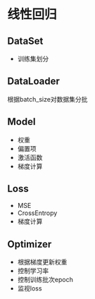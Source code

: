 # 线性回归
## DataSet
* 训练集划分
## DataLoader
根据batch_size对数据集分批
## Model
* 权重
* 偏置项
* 激活函数
* 梯度计算
## Loss
* MSE
* CrossEntropy
* 梯度计算
## Optimizer
* 根据梯度更新权重
* 控制学习率
* 控制训练批次epoch
* 监视loss
